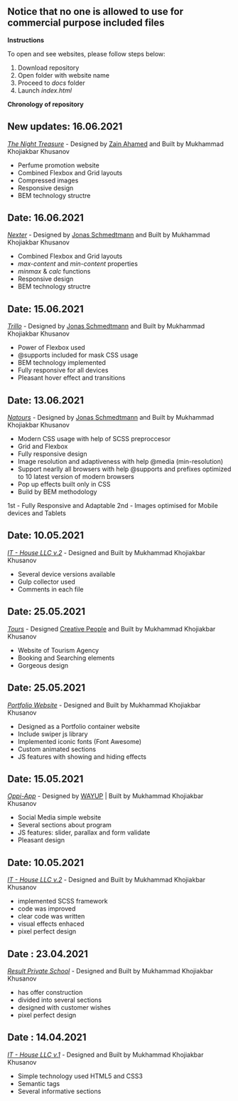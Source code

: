## Notice that no one is allowed to use for commercial purpose included files

**Instructions**

To open and see websites, please follow steps below:

1. Download repository
2. Open folder with website name
3. Proceed to _docs_ folder
4. Launch _index.html_

**Chronology of repository**

## New updates: 16.06.2021

_[The Night Treasure](https://perfume-khusanov-m-r.netlify.app/)_ - Designed by [Zain Ahamed](https://dribbble.com/zainahamed) and Built by Mukhammad Khojiakbar Khusanov

- Perfume promotion website
- Combined Flexbox and Grid layouts
- Compressed images
- Responsive design
- BEM technology structre

## Date: 16.06.2021

_[Nexter](https://nexter-khusanov-m-r.netlify.app/)_ - Designed by [Jonas Schmedtmann](https://codingheroes.io/) and Built by Mukhammad Khojiakbar Khusanov

- Combined Flexbox and Grid layouts
- _max-content_ and _min-content_ properties
- _minmax_ & _calc_ functions
- Responsive design
- BEM technology structre

## Date: 15.06.2021

_[Trillo](https://trillo-khusanov-m-r.netlify.app/)_ - Designed by [Jonas Schmedtmann](https://codingheroes.io/) and Built by Mukhammad Khojiakbar Khusanov

- Power of Flexbox used
- @supports included for mask CSS usage
- BEM technology implemented
- Fully responsive for all devices
- Pleasant hover effect and transitions

## Date: 13.06.2021

_[Natours](https://natours-khusanov-m-r.netlify.app/)_ - Designed by [Jonas Schmedtmann](https://codingheroes.io/) and Built by Mukhammad Khojiakbar Khusanov

- Modern CSS usage with help of SCSS preproccesor
- Grid and Flexbox
- Fully responsive design
- Image resolution and adaptiveness with help @media (min-resolution)
- Support nearlly all browsers with help @supports and prefixes optimized to 10 latest version of modern browsers
- Pop up effects built only in CSS
- Build by BEM methodology

1st - Fully Responsive and Adaptable
2nd - Images optimised for Mobile devices and Tablets

## Date: 10.05.2021

_[IT - House LLC v.2](https://it-house-llc.netlify.app/)_ - Designed and Built by Mukhammad Khojiakbar Khusanov

- Several device versions available
- Gulp collector used
- Comments in each file

## Date: 25.05.2021

_[Tours](https://tours-khusanov-m-r.netlify.app/)_ - Designed [Creative People](https://dribbble.com/CreativePeoples) and Built by Mukhammad Khojiakbar Khusanov

- Website of Tourism Agency
- Booking and Searching elements
- Gorgeous design


## Date: 25.05.2021

_[Portfolio Website](https://khusanov-m-r.netlify.app/)_ - Designed and Built by Mukhammad Khojiakbar Khusanov

- Designed as a Portfolio container website
- Include swiper js library
- Implemented iconic fonts (Font Awesome)
- Custom animated sections
- JS features with showing and hiding effects

## Date: 15.05.2021

_[Oppi-App](https://oppai.netlify.app/)_ - Designed by [WAYUP](https://wayup.in/) | Built by Mukhammad Khojiakbar Khusanov

- Social Media simple website
- Several sections about program
- JS features: slider, parallax and form validate
- Pleasant design

## Date: 10.05.2021

_[IT - House LLC v.2](https://it-house-llc.netlify.app/)_ - Designed and Built by Mukhammad Khojiakbar Khusanov

- implemented SCSS framework
- code was improved
- clear code was written
- visual effects enhaced
- pixel perfect design

## Date : 23.04.2021

_[Result Private School](https://result-private-school.netlify.app/)_ - Designed and Built by Mukhammad Khojiakbar Khusanov

- has offer construction
- divided into several sections
- designed with customer wishes
- pixel perfect design

## Date : 14.04.2021

_[IT - House LLC v.1](https://607cff8839599b8906421dba--it-house-llc.netlify.app/)_ - Designed and Built by Mukhammad Khojiakbar Khusanov

- Simple technology used HTML5 and CSS3
- Semantic tags
- Several informative sections
